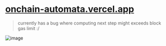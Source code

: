# [onchain-automata.vercel.app](https://onchain-automata.vercel.app/)

> currently has a bug where computing next step might exceeds block gas limit :/

![image](https://github.com/MarcoWorms/onchain-automata/assets/7863230/5b1bc1f0-492a-4ec0-aa72-9075d91fbf25)
